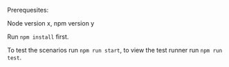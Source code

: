 

Prerequesites:

Node version x, npm version y

Run `npm install` first.

To test the scenarios run `npm run start`, to view the test runner run `npm run test`.
